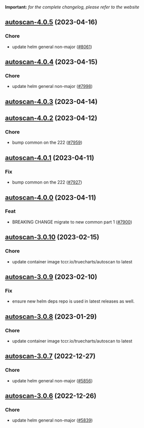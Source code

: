 **Important:**
*for the complete changelog, please refer to the website*




## [autoscan-4.0.5](https://github.com/truecharts/charts/compare/autoscan-4.0.4...autoscan-4.0.5) (2023-04-16)

### Chore

- update helm general non-major ([#8061](https://github.com/truecharts/charts/issues/8061))
  
  


## [autoscan-4.0.4](https://github.com/truecharts/charts/compare/autoscan-4.0.3...autoscan-4.0.4) (2023-04-15)

### Chore

- update helm general non-major ([#7998](https://github.com/truecharts/charts/issues/7998))
  
  


## [autoscan-4.0.3](https://github.com/truecharts/charts/compare/autoscan-4.0.2...autoscan-4.0.3) (2023-04-14)




## [autoscan-4.0.2](https://github.com/truecharts/charts/compare/autoscan-4.0.1...autoscan-4.0.2) (2023-04-12)

### Chore

- bump common on the 222 ([#7959](https://github.com/truecharts/charts/issues/7959))
  
  


## [autoscan-4.0.1](https://github.com/truecharts/charts/compare/autoscan-4.0.0...autoscan-4.0.1) (2023-04-11)

### Fix

- bump common on the 222 ([#7927](https://github.com/truecharts/charts/issues/7927))
  
  


## [autoscan-4.0.0](https://github.com/truecharts/charts/compare/autoscan-3.0.10...autoscan-4.0.0) (2023-04-11)

### Feat

- BREAKING CHANGE migrate to new common part 1 ([#7900](https://github.com/truecharts/charts/issues/7900))
  
  


## [autoscan-3.0.10](https://github.com/truecharts/charts/compare/autoscan-3.0.9...autoscan-3.0.10) (2023-02-15)

### Chore

- update container image tccr.io/truecharts/autoscan to latest
  
  


## [autoscan-3.0.9](https://github.com/truecharts/charts/compare/autoscan-3.0.8...autoscan-3.0.9) (2023-02-10)

### Fix

- ensure new helm deps repo is used in latest releases as well.
  
  


## [autoscan-3.0.8](https://github.com/truecharts/charts/compare/autoscan-3.0.7...autoscan-3.0.8) (2023-01-29)

### Chore

- update container image tccr.io/truecharts/autoscan to latest
  
  


## [autoscan-3.0.7](https://github.com/truecharts/charts/compare/autoscan-3.0.6...autoscan-3.0.7) (2022-12-27)

### Chore

- update helm general non-major ([#5856](https://github.com/truecharts/charts/issues/5856))
  
  


## [autoscan-3.0.6](https://github.com/truecharts/charts/compare/autoscan-3.0.5...autoscan-3.0.6) (2022-12-26)

### Chore

- update helm general non-major ([#5839](https://github.com/truecharts/charts/issues/5839))
  
  
